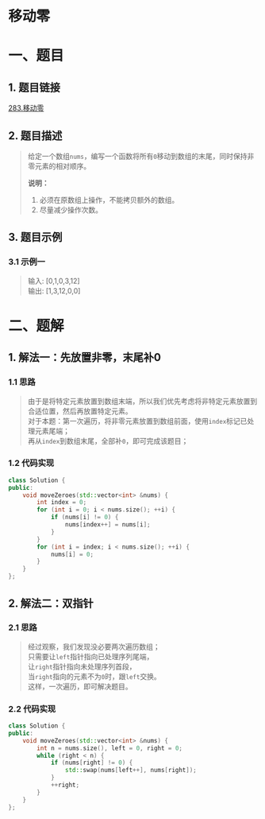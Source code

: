 移动零
====

# 一、题目

## 1. 题目链接

[283.移动零](https://leetcode-cn.com/problems/move-zeroes/)

## 2. 题目描述

> 给定一个数组`nums`，编写一个函数将所有`0`移动到数组的末尾，同时保持非零元素的相对顺序。
>
> **说明：**
> 1. 必须在原数组上操作，不能拷贝额外的数组。
> 2. 尽量减少操作次数。

## 3. 题目示例

### 3.1 示例一

> 输入: [0,1,0,3,12]<br/>
> 输出: [1,3,12,0,0]

# 二、题解

## 1. 解法一：先放置非零，末尾补0

### 1.1 思路

> 由于是将特定元素放置到数组末端，所以我们优先考虑将非特定元素放置到合适位置，然后再放置特定元素。<br/>
> 对于本题：第一次遍历，将非零元素放置到数组前面，使用`index`标记已处理元素尾端；<br/>
> 再从`index`到数组末尾，全部补`0`，即可完成该题目；

### 1.2 代码实现

```c++
class Solution {
public:
    void moveZeroes(std::vector<int> &nums) {
        int index = 0;
        for (int i = 0; i < nums.size(); ++i) {
            if (nums[i] != 0) {
                nums[index++] = nums[i];
            }
        }
        for (int i = index; i < nums.size(); ++i) {
            nums[i] = 0;
        }
    }
};
```

## 2. 解法二：双指针

### 2.1 思路

> 经过观察，我们发现没必要两次遍历数组；<br/>
> 只需要让`left`指针指向已处理序列尾端，<br/>
> 让`right`指针指向未处理序列首段，<br/>
> 当`right`指向的元素不为`0`时，跟`left`交换。<br/>
> 这样，一次遍历，即可解决题目。

### 2.2 代码实现

```c++
class Solution {
public:
    void moveZeroes(std::vector<int> &nums) {
        int n = nums.size(), left = 0, right = 0;
        while (right < n) {
            if (nums[right] != 0) {
                std::swap(nums[left++], nums[right]);
            }
            ++right;
        }
    }
};
```
